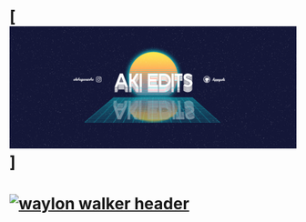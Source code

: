 # [![waylon walker header](https://raw.githubusercontent.com/hippyaki/hippyaki/icon/finalChannelArtAkiEdits-2v2.png)]

# [![waylon walker header](https://raw.githubusercontent.com/WaylonWalker/WaylonWalker/main/icon/gh-bannner-light.png)](https://waylonwalker.com)




